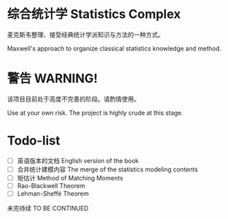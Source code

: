 # 综合统计学 Statistics Complex
麦克斯韦整理、接受经典统计学派知识与方法的一种方式。

Maxwell's approach to organize classical statistics knowledge and method.

# 警告 WARNING!
该项目目前处于高度不完善的阶段。请酌情使用。

Use at your own risk. The project is highly crude at this stage.

# Todo-list
- [ ] 英语版本的文档 English version of the book
- [ ] 合并统计建模内容 The merge of the statistics modeling contents
- [ ] 矩估计 Method of Matching Moments
- [ ] Rao-Blackwell Theorem
- [ ] Lehman-Sheffé Theorem

未完待续 TO BE CONTINUED
